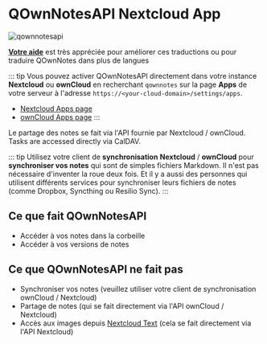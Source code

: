 # QOwnNotesAPI Nextcloud App


![qownnotesapi](/img/qownnotesapi.png)

[**Votre aide**](https://github.com/pbek/qownnotesapi) est très appréciée pour améliorer ces traductions ou pour traduire QOwnNotes dans plus de langues

::: tip
Vous pouvez activer QOwnNotesAPI directement dans votre instance **Nextcloud** ou **ownCloud** en recherchant `qownnotes` sur la page **Apps** de votre serveur à l'adresse `https://<your-cloud-domain>/settings/apps`.

- [Nextcloud Apps page](https://apps.nextcloud.com/apps/qownnotesapi)
- [ownCloud Apps page](https://marketplace.owncloud.com/apps/qownnotesapi)
:::

Le partage des notes se fait via l'API fournie par Nextcloud / ownCloud. Tasks are accessed directly via CalDAV.

::: tip
Utilisez votre client de **synchronisation** **Nextcloud** / **ownCloud** pour **synchroniser vos notes** qui sont de simples fichiers Markdown. Il n'est pas nécessaire d'inventer la roue deux fois. Et il y a aussi des personnes qui utilisent différents services pour synchroniser leurs fichiers de notes (comme Dropbox, Syncthing ou Resilio Sync).
:::

## Ce que fait QOwnNotesAPI

- Accéder à vos notes dans la corbeille
- Accéder à vos versions de notes

## Ce que QOwnNotesAPI ne fait pas

- Synchroniser vos notes (veuillez utiliser votre client de synchronisation ownCloud / Nextcloud)
- Partage de notes (qui se fait directement via l'API ownCloud / Nextcloud)
- Accès aux images depuis [Nextcloud Text](https://github.com/nextcloud/text) (cela se fait directement via l'API Nextcloud)
